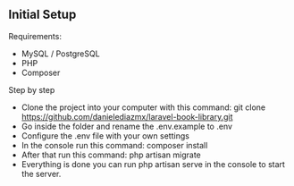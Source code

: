 ## Initial Setup

Requirements:
- MySQL / PostgreSQL
- PHP
- Composer




Step by step

- Clone the project into your computer with this command: git clone https://github.com/danielediazmx/laravel-book-library.git
- Go inside the folder and rename the .env.example to .env
- Configure the .env file with your own settings
- In the console run this command:  composer install
- After that run this command: php artisan migrate
- Everything is done you can run php artisan serve in the console to start the server.
